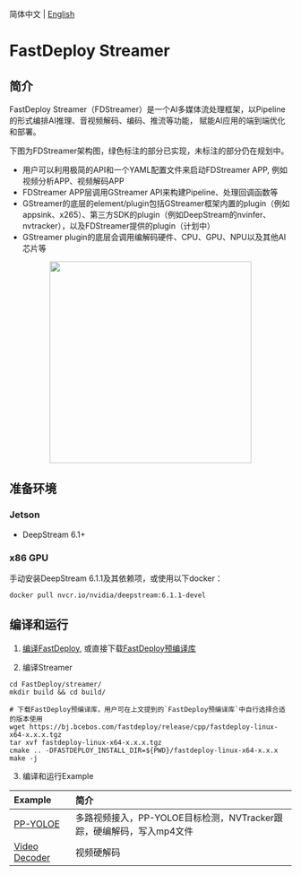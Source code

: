 简体中文 | [English](README_EN.md)

# FastDeploy Streamer

## 简介

FastDeploy Streamer（FDStreamer）是一个AI多媒体流处理框架，以Pipeline的形式编排AI推理、音视频解码、编码、推流等功能，
赋能AI应用的端到端优化和部署。

下图为FDStreamer架构图，绿色标注的部分已实现，未标注的部分仍在规划中。

- 用户可以利用极简的API和一个YAML配置文件来启动FDStreamer APP, 例如视频分析APP、视频解码APP
- FDStreamer APP层调用GStreamer API来构建Pipeline、处理回调函数等
- GStreamer的底层的element/plugin包括GStreamer框架内置的plugin（例如appsink、x265）、第三方SDK的plugin（例如DeepStream的nvinfer、nvtracker），以及FDStreamer提供的plugin（计划中）
- GStreamer plugin的底层会调用编解码硬件、CPU、GPU、NPU以及其他AI芯片等

<p align="center">
<img src='https://user-images.githubusercontent.com/15235574/208366363-d1cb5b74-d4fe-431c-ab57-07f97c27731d.png' height="360px">
</p>

## 准备环境

### Jetson
- DeepStream 6.1+

### x86 GPU

手动安装DeepStream 6.1.1及其依赖项，或使用以下docker：
```
docker pull nvcr.io/nvidia/deepstream:6.1.1-devel
```

## 编译和运行

1. [编译FastDeploy](../docs/cn/build_and_install), 或直接下载[FastDeploy预编译库](../docs/cn/build_and_install/download_prebuilt_libraries.md)

2. 编译Streamer
```
cd FastDeploy/streamer/
mkdir build && cd build/

# 下载FastDeploy预编译库，用户可在上文提到的`FastDeploy预编译库`中自行选择合适的版本使用
wget https://bj.bcebos.com/fastdeploy/release/cpp/fastdeploy-linux-x64-x.x.x.tgz
tar xvf fastdeploy-linux-x64-x.x.x.tgz
cmake .. -DFASTDEPLOY_INSTALL_DIR=${PWD}/fastdeploy-linux-x64-x.x.x
make -j
```

3. 编译和运行Example

| Example | 简介 |
|:--|:--|
| [PP-YOLOE](./examples/ppyoloe) | 多路视频接入，PP-YOLOE目标检测，NVTracker跟踪，硬编解码，写入mp4文件 |
| [Video Decoder](./examples/video_decoder) | 视频硬解码 |  
